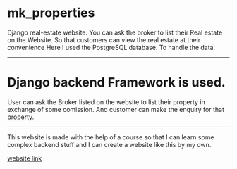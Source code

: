 # mk_properties
Django real-estate website. You can ask the broker to list their Real estate on the Website. So that customers can view the real estate at their convenience
Here I used the PostgreSQL database. To handle the data.
***
# Django backend Framework is used. 

User can ask the Broker listed on the website to list their property in exchange of some comission. 
And customer can make the enquiry for that property.
***
This website is made with the help of a course so that I can learn some complex backend stuff and I can create a website like this by my own.

[website link](http://sit-e.com/)
